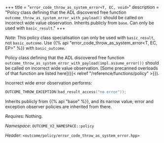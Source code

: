 +++
title = "`error_code_throw_as_system_error<T, EC, void>`"
description = "Policy class defining that the ADL discovered free function `outcome_throw_as_system_error_with_payload()` should be called on incorrect wide value observation. Inherits publicly from `base`. Can only be used with `basic_result`."
+++

*Note*: This policy class specialisation can only be used with `basic_result`, not `basic_outcome`. Use {{% api "error_code_throw_as_system_error<T, EC, EP>" %}} with `basic_outcome`.

Policy class defining that the ADL discovered free function `outcome_throw_as_system_error_with_payload(impl.assume_error())` should be called on incorrect wide value observation. [Some precanned overloads of that function are listed here]({{< relref "/reference/functions/policy" >}}).

Incorrect wide error observation performs:

```c++
OUTCOME_THROW_EXCEPTION(bad_result_access("no error"));
```

Inherits publicly from {{% api "base" %}}, and its narrow value, error and exception observer policies are inherited from there.

*Requires*: Nothing.

*Namespace*: `OUTCOME_V2_NAMESPACE::policy`

*Header*: `<outcome/policy/error_code_throw_as_system_error.hpp>`
